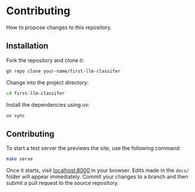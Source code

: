 # Contributing

How to propose changes to this repository.

## Installation

Fork the repository and clone it:

```bash
gh repo clone your-name/first-llm-classifer
```

Change into the project directory:

```bash
cd first-llm-classifer
```

Install the dependencies using uv:

```bash
uv sync
```

## Contributing

To start a test server the previews the site, use the following command:

```bash
make serve
```

Once it starts, visit [localhost:8000](http://localhost:8000) in your browser. Edits made in the `docs/` folder will appear immediately. Commit your changes to a branch and then submit a pull request to the source repository.
